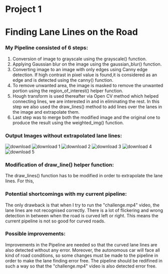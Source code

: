 # Project 1

# Finding Lane Lines on the Road

### My Pipeline consisted of 6 steps:

1. Conversion of image to grayscale using the grayscale() function.
2. Applying Gaussian blur on the image using the gaussian_blur() function.
3. Converting image to an image with only edges using Canny edge detection. If high contrast in pixel value is found,it is considered as an edge and is detected using the canny() function.
4. To remove unwanted area, the image is masked to remove the unwanted portion using the region_of_interest() helper function.
5. Hough transform is used thereafter via Open CV method which helped connecting lines, we are interested in and in eliminating the rest. In this step we also used the draw_lines() method to add lines over the lanes in the image and extrapolate them.
6. Last step was to merge both the modified image and the original one to produce the result using the weighted_img() function.

### Output Images without extrapolated lane lines:

![download](https://user-images.githubusercontent.com/34116562/48964910-47b7c380-efd8-11e8-9235-4469667cdd3f.png)
![download 1](https://user-images.githubusercontent.com/34116562/48964911-49818700-efd8-11e8-9992-82061b6b9cd7.png)
![download 2](https://user-images.githubusercontent.com/34116562/48964912-4be3e100-efd8-11e8-973c-53c74c083a08.png)
![download 3](https://user-images.githubusercontent.com/34116562/48964913-4be3e100-efd8-11e8-8630-e1d1148d59b5.png)
![download 4](https://user-images.githubusercontent.com/34116562/48964915-4e463b00-efd8-11e8-81e1-17f511c3d629.png)
![download 5](https://user-images.githubusercontent.com/34116562/48964925-ab41f100-efd8-11e8-8ff9-7ae8b62bff22.png)


### Modification of draw_line() helper function:

The draw_lines() function has to be modified in order to extrapolate the lane lines. For this, 

### Potential shortcomings with my current pipeline:

The only drawback is that when I try to run the "challenge.mp4" video, the lane lines are not recognised correctly. There is a lot of flickering and wrong detection in between when the road is curved left or right. This means the current pipeline is not so good for curved roads.

### Possible improvements:

Improvements in the Pipeline are needed so that the curved lane lines are also detected without any error. Moreover, the autonomous car will face all kind of road conditions, so some changes must be made to the pipeline in order to make the lane finding error free. The pipeline should be redifined in such a way so that the "challenge.mp4" video is also detected error free.
